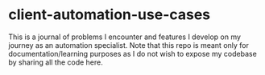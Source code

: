 # client-automation-use-cases
This is a journal of problems I encounter and features I develop on my journey as an automation specialist. Note that this repo is meant only for documentation/learning purposes as I do not wish to expose my codebase by sharing all the code here.
